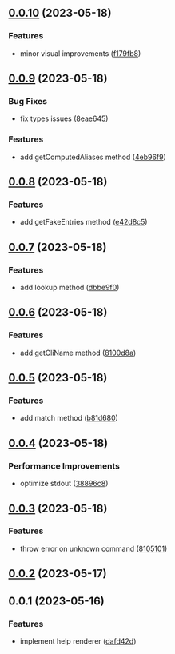## [0.0.10](https://github.com/prostojs/cli-help/compare/v0.0.9...v0.0.10) (2023-05-18)


### Features

* minor visual improvements ([f179fb8](https://github.com/prostojs/cli-help/commit/f179fb8c3d8e69f6f395924cbc3014fab081d14d))



## [0.0.9](https://github.com/prostojs/cli-help/compare/v0.0.8...v0.0.9) (2023-05-18)


### Bug Fixes

* fix types issues ([8eae645](https://github.com/prostojs/cli-help/commit/8eae64572551482e11fa14771c7e7d216ae86c26))


### Features

* add getComputedAliases method ([4eb96f9](https://github.com/prostojs/cli-help/commit/4eb96f92ce4cf5987769aa148c74d3b04162cb01))



## [0.0.8](https://github.com/prostojs/cli-help/compare/v0.0.7...v0.0.8) (2023-05-18)


### Features

* add getFakeEntries method ([e42d8c5](https://github.com/prostojs/cli-help/commit/e42d8c58499395d58c847cff5060d1ed1b219563))



## [0.0.7](https://github.com/prostojs/cli-help/compare/v0.0.6...v0.0.7) (2023-05-18)


### Features

* add lookup method ([dbbe9f0](https://github.com/prostojs/cli-help/commit/dbbe9f0d86b6d816e899e02a0386893a1196efe9))



## [0.0.6](https://github.com/prostojs/cli-help/compare/v0.0.5...v0.0.6) (2023-05-18)


### Features

* add getCliName method ([8100d8a](https://github.com/prostojs/cli-help/commit/8100d8a449e081cc161f3b4fb700deeaa5662d4b))



## [0.0.5](https://github.com/prostojs/cli-help/compare/v0.0.4...v0.0.5) (2023-05-18)


### Features

* add match method ([b81d680](https://github.com/prostojs/cli-help/commit/b81d6804bac2509e40481588f5a5c6724a2b3107))



## [0.0.4](https://github.com/prostojs/cli-help/compare/v0.0.3...v0.0.4) (2023-05-18)


### Performance Improvements

* optimize stdout ([38896c8](https://github.com/prostojs/cli-help/commit/38896c8afc30179affcadc2cc1868c4172b66c64))



## [0.0.3](https://github.com/prostojs/cli-help/compare/v0.0.2...v0.0.3) (2023-05-18)


### Features

* throw error on unknown command ([8105101](https://github.com/prostojs/cli-help/commit/8105101ee2bbf828e993652b9a1d74ec1bd22956))



## [0.0.2](https://github.com/prostojs/cli-help/compare/v0.0.1...v0.0.2) (2023-05-17)



## 0.0.1 (2023-05-16)

### Features

-   implement help renderer ([dafd42d](https://github.com/prostojs/cli-help/commit/dafd42d63a33050671b4b43ba338fa45fcc0a3c4))
